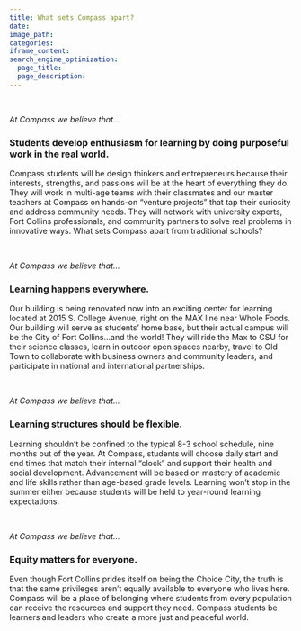 ```yaml
---
title: What sets Compass apart?
date:
image_path:
categories:
iframe_content:
search_engine_optimization:
  page_title:
  page_description:
---
```


&nbsp;

*At Compass we believe that…*

### Students develop enthusiasm for learning by doing purposeful work in the real world.

Compass students will be design thinkers and entrepreneurs because their interests, strengths, and passions will be at the heart of everything they do. They will work in multi-age teams with their classmates and our master teachers at Compass on hands-on “venture projects” that tap their curiosity and address community needs. They will network with university experts, Fort Collins professionals, and community partners to solve real problems in innovative ways. What sets Compass apart from traditional schools?

&nbsp;

*At Compass we believe that…*

### Learning happens everywhere.

Our building is being renovated now into an exciting center for learning located at 2015 S. College Avenue, right on the MAX line near Whole Foods. Our building will serve as students’ home base, but their actual campus will be the City of Fort Collins…and the world! They will ride the Max to CSU for their science classes, learn in outdoor open spaces nearby, travel to Old Town to collaborate with business owners and community leaders, and participate in national and international partnerships.

&nbsp;

*At Compass we believe that…*

### Learning structures should be flexible.

Learning shouldn’t be confined to the typical 8-3 school schedule, nine months out of the year. At Compass, students will choose daily start and end times that match their internal “clock” and support their health and social development. Advancement will be based on mastery of academic and life skills rather than age-based grade levels. Learning won’t stop in the summer either because students will be held to year-round learning expectations.

&nbsp;

*At Compass we believe that…*

### Equity matters for everyone.

Even though Fort Collins prides itself on being the Choice City, the truth is that the same privileges aren’t equally available to everyone who lives here. Compass will be a place of belonging where students from every population can receive the resources and support they need. Compass students be learners and leaders who create a more just and peaceful world.